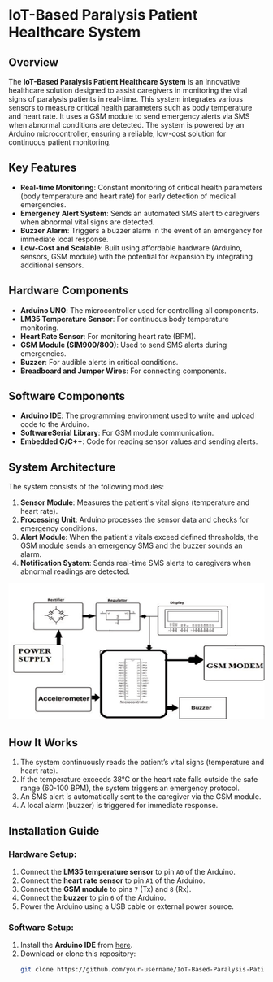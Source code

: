 # IoT-Based Paralysis Patient Healthcare System

## Overview
The **IoT-Based Paralysis Patient Healthcare System** is an innovative healthcare solution designed to assist caregivers in monitoring the vital signs of paralysis patients in real-time. This system integrates various sensors to measure critical health parameters such as body temperature and heart rate. It uses a GSM module to send emergency alerts via SMS when abnormal conditions are detected. The system is powered by an Arduino microcontroller, ensuring a reliable, low-cost solution for continuous patient monitoring.

## Key Features
- **Real-time Monitoring**: Constant monitoring of critical health parameters (body temperature and heart rate) for early detection of medical emergencies.
- **Emergency Alert System**: Sends an automated SMS alert to caregivers when abnormal vital signs are detected.
- **Buzzer Alarm**: Triggers a buzzer alarm in the event of an emergency for immediate local response.
- **Low-Cost and Scalable**: Built using affordable hardware (Arduino, sensors, GSM module) with the potential for expansion by integrating additional sensors.

## Hardware Components
- **Arduino UNO**: The microcontroller used for controlling all components.
- **LM35 Temperature Sensor**: For continuous body temperature monitoring.
- **Heart Rate Sensor**: For monitoring heart rate (BPM).
- **GSM Module (SIM900/800)**: Used to send SMS alerts during emergencies.
- **Buzzer**: For audible alerts in critical conditions.
- **Breadboard and Jumper Wires**: For connecting components.

## Software Components
- **Arduino IDE**: The programming environment used to write and upload code to the Arduino.
- **SoftwareSerial Library**: For GSM module communication.
- **Embedded C/C++**: Code for reading sensor values and sending alerts.

## System Architecture
The system consists of the following modules:
1. **Sensor Module**: Measures the patient's vital signs (temperature and heart rate).
2. **Processing Unit**: Arduino processes the sensor data and checks for emergency conditions.
3. **Alert Module**: When the patient's vitals exceed defined thresholds, the GSM module sends an emergency SMS and the buzzer sounds an alarm.
4. **Notification System**: Sends real-time SMS alerts to caregivers when abnormal readings are detected.

![System Architecture](images/Block-Diagram.png)

## How It Works
1. The system continuously reads the patient’s vital signs (temperature and heart rate).
2. If the temperature exceeds 38°C or the heart rate falls outside the safe range (60-100 BPM), the system triggers an emergency protocol.
3. An SMS alert is automatically sent to the caregiver via the GSM module.
4. A local alarm (buzzer) is triggered for immediate response.

## Installation Guide
### Hardware Setup:
1. Connect the **LM35 temperature sensor** to pin `A0` of the Arduino.
2. Connect the **heart rate sensor** to pin `A1` of the Arduino.
3. Connect the **GSM module** to pins `7` (Tx) and `8` (Rx).
4. Connect the **buzzer** to pin `6` of the Arduino.
5. Power the Arduino using a USB cable or external power source.

### Software Setup:
1. Install the **Arduino IDE** from [here](https://www.arduino.cc/en/software).
2. Download or clone this repository:
   ```bash
   git clone https://github.com/your-username/IoT-Based-Paralysis-Patient-Healthcare-System.git
